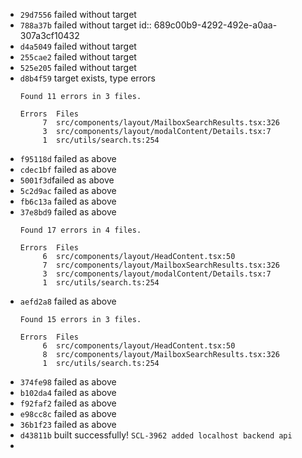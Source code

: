 - `29d7556` failed without target
- `788a37b` failed without target
  id:: 689c00b9-4292-492e-a0aa-307a3cf10432
- `d4a5049` failed without target
- `255cae2` failed without target
- `525e205` failed without target
- `d8b4f59` target exists, type errors
  ```
  Found 11 errors in 3 files.
  
  Errors  Files
       7  src/components/layout/MailboxSearchResults.tsx:326
       3  src/components/layout/modalContent/Details.tsx:7
       1  src/utils/search.ts:254
  ```
- `f95118d` failed as above
- `cdec1bf` failed as above
- `5001f3d`failed as above
- `5c2d9ac` failed as above
- `fb6c13a` failed as above
- `37e8bd9` failed as above
  ```
  Found 17 errors in 4 files.
  
  Errors  Files
       6  src/components/layout/HeadContent.tsx:50
       7  src/components/layout/MailboxSearchResults.tsx:326
       3  src/components/layout/modalContent/Details.tsx:7
       1  src/utils/search.ts:254
  ```
- `aefd2a8` failed as above
  ```
  Found 15 errors in 3 files.
  
  Errors  Files
       6  src/components/layout/HeadContent.tsx:50
       8  src/components/layout/MailboxSearchResults.tsx:326
       1  src/utils/search.ts:254
  ```
- `374fe98` failed as above
- `b102da4` failed as above
- `f92faf2` failed as above
- `e98cc8c` failed as above
- `36b1f23` failed as above
- `d43811b` built successfully! `SCL-3962 added localhost backend api`
-